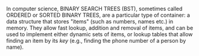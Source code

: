 In computer science, BINARY SEARCH TREES (BST), sometimes called ORDERED or SORTED BINARY TREES, are a particular type of container: a data structure that stores "items" (such as numbers, names etc.) in memory. They allow fast lookup, addition and removal of items, and can be used to implement either dynamic sets of items, or lookup tables that allow finding an item by its _key_ (e.g., finding the phone number of a person by name).
